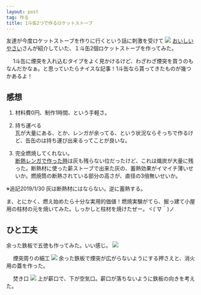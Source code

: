 ```yaml
---
layout: post
tag: 作る
title: 1斗缶2つで作るロケットストーブ
---
```




友達が今度ロケットストーブを作りに行くという話に刺激を受けて
<img src="https://kobapan.com/f/8407350053_776785e6cb.jpg">
<a href="http://oisiiyasai.blog.eonet.jp/default/2011/04/2-fa09.html" target="_blank">おいしいやさい</a>さんが紹介していた、１斗缶2個ロケットストーブを作ってみた。


　
1斗缶に煙突を入れ込むタイプをよく見かけるけど、わざわざ煙突を買うのもなんだかなぁ。と思っていたらナイスな記事！1斗缶なら貰ってきたものが幾つかあるよ！




## 感想


1. 材料費0円、制作1時間、という手軽さ。


2. 持ち運べる  
瓦が大量にある、とか、レンガが余ってる、という状況ならそっちで作るけど、缶缶のは持ち運び出来るってことが良いな。


3. 完全燃焼してくれない。  
<a href="http://d.hatena.ne.jp/kobapan/20110609/1307633709" target="_blank">断熱レンガで作った時</a>は灰も残らない位だったけど、これは熾炭が大量に残った。断熱材に使った薪ストーブで出来た灰の、蓄熱効果がイマイチ薄いせいか。燃焼筒の断熱されている部分の高さが、直径の3倍無いせいか。

※追記2019/1/30 灰は断熱材にはならない。逆に蓄熱する。

ま、とにかく、燃え始めたら十分な実用的価値！燃焼実験がてら、掘っ建て小屋用の柱材の元を焼いてみた。しっかしと柱材を焼けたぜー。ヾ(´∇｀)ノ



## ひと工夫


余った鉄板で五徳も作ってみた。いい感じ。
<img src="https://kobapan.com/f/8407351199_ec91aa28c0.jpg">


　
煙突周りの細工
<img src="https://kobapan.com/f/8409906917_a4e92db85f.jpg">
余った鉄板で煙突が広がらないようにする押さえと、消火用の蓋を作った。


　
焚き口
<img src="https://kobapan.com/f/8411002358_f672c1641e.jpg">
上が薪口で、下が空気口。薪口が落ちないように鉄板の向きを考えた。

　




